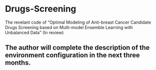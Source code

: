 # Drugs-Screening
The revelant code of “Optimal Modeling of Anti-breast Cancer Candidate Drugs Screening based on Multi-model Ensemble Learning with Unbalanced Data” (In review)

## The author will complete the description of the environment configuration in the next three months.
